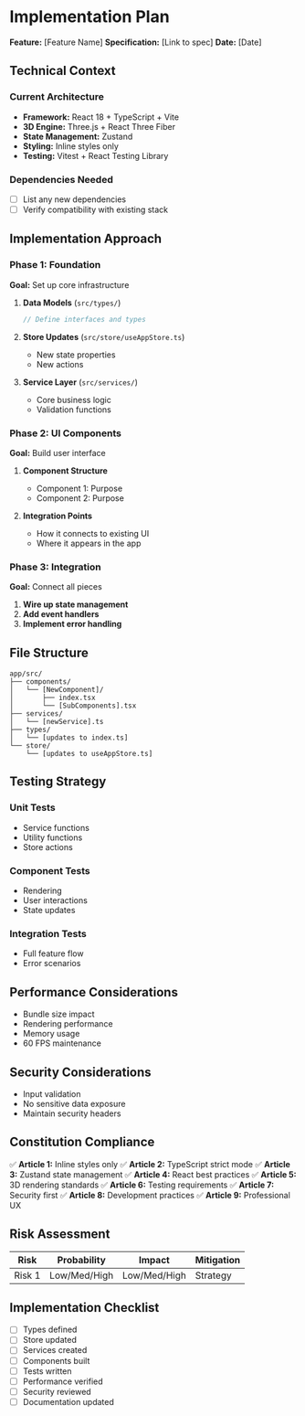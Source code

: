 # Implementation Plan

**Feature:** [Feature Name]
**Specification:** [Link to spec]
**Date:** [Date]

## Technical Context

### Current Architecture
- **Framework:** React 18 + TypeScript + Vite
- **3D Engine:** Three.js + React Three Fiber
- **State Management:** Zustand
- **Styling:** Inline styles only
- **Testing:** Vitest + React Testing Library

### Dependencies Needed
- [ ] List any new dependencies
- [ ] Verify compatibility with existing stack

## Implementation Approach

### Phase 1: Foundation
**Goal:** Set up core infrastructure

1. **Data Models** (`src/types/`)
   ```typescript
   // Define interfaces and types
   ```

2. **Store Updates** (`src/store/useAppStore.ts`)
   - New state properties
   - New actions

3. **Service Layer** (`src/services/`)
   - Core business logic
   - Validation functions

### Phase 2: UI Components
**Goal:** Build user interface

1. **Component Structure**
   - Component 1: Purpose
   - Component 2: Purpose

2. **Integration Points**
   - How it connects to existing UI
   - Where it appears in the app

### Phase 3: Integration
**Goal:** Connect all pieces

1. **Wire up state management**
2. **Add event handlers**
3. **Implement error handling**

## File Structure

```
app/src/
├── components/
│   └── [NewComponent]/
│       ├── index.tsx
│       └── [SubComponents].tsx
├── services/
│   └── [newService].ts
├── types/
│   └── [updates to index.ts]
└── store/
    └── [updates to useAppStore.ts]
```

## Testing Strategy

### Unit Tests
- Service functions
- Utility functions
- Store actions

### Component Tests
- Rendering
- User interactions
- State updates

### Integration Tests
- Full feature flow
- Error scenarios

## Performance Considerations

- Bundle size impact
- Rendering performance
- Memory usage
- 60 FPS maintenance

## Security Considerations

- Input validation
- No sensitive data exposure
- Maintain security headers

## Constitution Compliance

✅ **Article 1:** Inline styles only
✅ **Article 2:** TypeScript strict mode
✅ **Article 3:** Zustand state management
✅ **Article 4:** React best practices
✅ **Article 5:** 3D rendering standards
✅ **Article 6:** Testing requirements
✅ **Article 7:** Security first
✅ **Article 8:** Development practices
✅ **Article 9:** Professional UX

## Risk Assessment

| Risk | Probability | Impact | Mitigation |
|------|------------|--------|------------|
| Risk 1 | Low/Med/High | Low/Med/High | Strategy |

## Implementation Checklist

- [ ] Types defined
- [ ] Store updated
- [ ] Services created
- [ ] Components built
- [ ] Tests written
- [ ] Performance verified
- [ ] Security reviewed
- [ ] Documentation updated